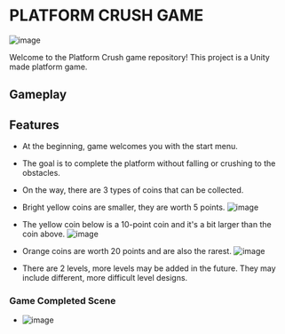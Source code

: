 # PLATFORM CRUSH GAME

![image](https://github.com/zgeblbl/platformCrushGame/assets/117914215/b9a36b2b-f246-483c-8c15-3e62b1e79843)

Welcome to the Platform Crush game repository! This project is a Unity made platform game.

## Gameplay




## Features

- At the beginning, game welcomes you with the start menu.
- The goal is to complete the platform without falling or crushing to the obstacles.
- On the way, there are 3 types of coins that can be collected.
- Bright yellow coins are smaller, they are worth 5 points.
![image](https://github.com/zgeblbl/platformCrushGame/assets/117914215/0292bb8f-894f-47aa-805e-392ab6e819c3)
- The yellow coin below is a 10-point coin and it's a bit larger than the coin above.
![image](https://github.com/zgeblbl/platformCrushGame/assets/117914215/2b87bd10-7a1f-471e-9c37-80b96ae4dfc1)
- Orange coins are worth 20 points and are also the rarest.
![image](https://github.com/zgeblbl/platformCrushGame/assets/117914215/36c742d1-3128-4bf0-a430-495d70f2d872)

- There are 2 levels, more levels may be added in the future. They may include different, more difficult level designs.


### Game Completed Scene
- ![image](https://github.com/zgeblbl/platformCrushGame/assets/117914215/d8f695b4-1cef-4ad0-bb08-9ee959b9c375)

